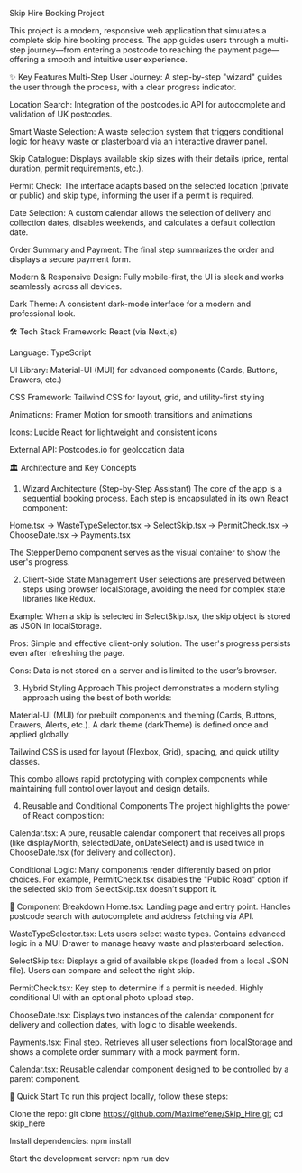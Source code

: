 Skip Hire Booking Project

This project is a modern, responsive web application that simulates a complete skip hire booking process. The app guides users through a multi-step journey—from entering a postcode to reaching the payment page—offering a smooth and intuitive user experience.

✨ Key Features
Multi-Step User Journey: A step-by-step "wizard" guides the user through the process, with a clear progress indicator.

Location Search: Integration of the postcodes.io API for autocomplete and validation of UK postcodes.

Smart Waste Selection: A waste selection system that triggers conditional logic for heavy waste or plasterboard via an interactive drawer panel.

Skip Catalogue: Displays available skip sizes with their details (price, rental duration, permit requirements, etc.).

Permit Check: The interface adapts based on the selected location (private or public) and skip type, informing the user if a permit is required.

Date Selection: A custom calendar allows the selection of delivery and collection dates, disables weekends, and calculates a default collection date.

Order Summary and Payment: The final step summarizes the order and displays a secure payment form.

Modern & Responsive Design: Fully mobile-first, the UI is sleek and works seamlessly across all devices.

Dark Theme: A consistent dark-mode interface for a modern and professional look.

🛠️ Tech Stack
Framework: React (via Next.js)

Language: TypeScript

UI Library: Material-UI (MUI) for advanced components (Cards, Buttons, Drawers, etc.)

CSS Framework: Tailwind CSS for layout, grid, and utility-first styling

Animations: Framer Motion for smooth transitions and animations

Icons: Lucide React for lightweight and consistent icons

External API: Postcodes.io for geolocation data

🏛️ Architecture and Key Concepts
1. Wizard Architecture (Step-by-Step Assistant)
The core of the app is a sequential booking process. Each step is encapsulated in its own React component:

Home.tsx → WasteTypeSelector.tsx → SelectSkip.tsx → PermitCheck.tsx → ChooseDate.tsx → Payments.tsx

The StepperDemo component serves as the visual container to show the user's progress.

2. Client-Side State Management
User selections are preserved between steps using browser localStorage, avoiding the need for complex state libraries like Redux.

Example: When a skip is selected in SelectSkip.tsx, the skip object is stored as JSON in localStorage.

Pros: Simple and effective client-only solution. The user's progress persists even after refreshing the page.

Cons: Data is not stored on a server and is limited to the user’s browser.

3. Hybrid Styling Approach
This project demonstrates a modern styling approach using the best of both worlds:

Material-UI (MUI) for prebuilt components and theming (Cards, Buttons, Drawers, Alerts, etc.). A dark theme (darkTheme) is defined once and applied globally.

Tailwind CSS is used for layout (Flexbox, Grid), spacing, and quick utility classes.

This combo allows rapid prototyping with complex components while maintaining full control over layout and design details.

4. Reusable and Conditional Components
The project highlights the power of React composition:

Calendar.tsx: A pure, reusable calendar component that receives all props (like displayMonth, selectedDate, onDateSelect) and is used twice in ChooseDate.tsx (for delivery and collection).

Conditional Logic: Many components render differently based on prior choices. For example, PermitCheck.tsx disables the "Public Road" option if the selected skip from SelectSkip.tsx doesn’t support it.

📂 Component Breakdown
Home.tsx: Landing page and entry point. Handles postcode search with autocomplete and address fetching via API.

WasteTypeSelector.tsx: Lets users select waste types. Contains advanced logic in a MUI Drawer to manage heavy waste and plasterboard selection.

SelectSkip.tsx: Displays a grid of available skips (loaded from a local JSON file). Users can compare and select the right skip.

PermitCheck.tsx: Key step to determine if a permit is needed. Highly conditional UI with an optional photo upload step.

ChooseDate.tsx: Displays two instances of the calendar component for delivery and collection dates, with logic to disable weekends.

Payments.tsx: Final step. Retrieves all user selections from localStorage and shows a complete order summary with a mock payment form.

Calendar.tsx: Reusable calendar component designed to be controlled by a parent component.

🚀 Quick Start
To run this project locally, follow these steps:

Clone the repo:
git clone https://github.com/MaximeYene/Skip_Hire.git
cd skip_here

Install dependencies:
npm install

Start the development server:
npm run dev
